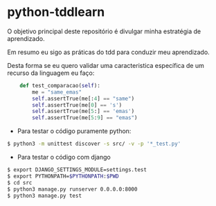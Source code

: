 # python-tddlearn

O objetivo principal deste repositório é divulgar minha estratégia de aprendizado.

Em resumo eu sigo as práticas do tdd para conduzir meu aprendizado.

Desta forma se eu quero validar uma caracteristica específica de um recurso da linguagem eu faço:

``` python
    def test_comparacao(self):
        me = "same_emas"
        self.assertTrue(me[:4] == "same")
        self.assertTrue(me[0] == 's')
        self.assertTrue(me[5:] == 'emas')
        self.assertTrue(me[5:9] == "emas")
```


 - Para testar o código puramente python:
``` bash
$ python3 -m unittest discover -s src/ -v -p '*_test.py'
```

 - Para testar o código com django
 
``` bash
$ export DJANGO_SETTINGS_MODULE=settings.test
$ export PYTHONPATH=$PYTHONPATH:$PWD
$ cd src
$ python3 manage.py runserver 0.0.0.0:8000
$ python3 manage.py test
```



